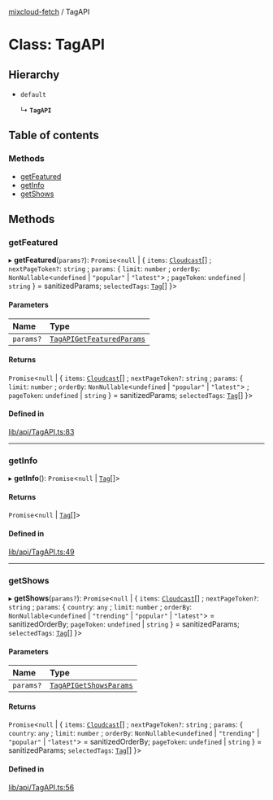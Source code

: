 [mixcloud-fetch](../README.md) / TagAPI

# Class: TagAPI

## Hierarchy

- `default`

  ↳ **`TagAPI`**

## Table of contents

### Methods

- [getFeatured](TagAPI.md#getfeatured)
- [getInfo](TagAPI.md#getinfo)
- [getShows](TagAPI.md#getshows)

## Methods

### getFeatured

▸ **getFeatured**(`params?`): `Promise`\<``null`` \| \{ `items`: [`Cloudcast`](../interfaces/Cloudcast.md)[] ; `nextPageToken?`: `string` ; `params`: \{ `limit`: `number` ; `orderBy`: `NonNullable`\<`undefined` \| ``"popular"`` \| ``"latest"``\> ; `pageToken`: `undefined` \| `string`  } = sanitizedParams; `selectedTags`: [`Tag`](../interfaces/Tag.md)[]  }\>

#### Parameters

| Name | Type |
| :------ | :------ |
| `params?` | [`TagAPIGetFeaturedParams`](../interfaces/TagAPIGetFeaturedParams.md) |

#### Returns

`Promise`\<``null`` \| \{ `items`: [`Cloudcast`](../interfaces/Cloudcast.md)[] ; `nextPageToken?`: `string` ; `params`: \{ `limit`: `number` ; `orderBy`: `NonNullable`\<`undefined` \| ``"popular"`` \| ``"latest"``\> ; `pageToken`: `undefined` \| `string`  } = sanitizedParams; `selectedTags`: [`Tag`](../interfaces/Tag.md)[]  }\>

#### Defined in

[lib/api/TagAPI.ts:83](https://github.com/patrickkfkan/mixcloud-fetch/blob/f797afa/src/lib/api/TagAPI.ts#L83)

___

### getInfo

▸ **getInfo**(): `Promise`\<``null`` \| [`Tag`](../interfaces/Tag.md)[]\>

#### Returns

`Promise`\<``null`` \| [`Tag`](../interfaces/Tag.md)[]\>

#### Defined in

[lib/api/TagAPI.ts:49](https://github.com/patrickkfkan/mixcloud-fetch/blob/f797afa/src/lib/api/TagAPI.ts#L49)

___

### getShows

▸ **getShows**(`params?`): `Promise`\<``null`` \| \{ `items`: [`Cloudcast`](../interfaces/Cloudcast.md)[] ; `nextPageToken?`: `string` ; `params`: \{ `country`: `any` ; `limit`: `number` ; `orderBy`: `NonNullable`\<`undefined` \| ``"trending"`` \| ``"popular"`` \| ``"latest"``\> = sanitizedOrderBy; `pageToken`: `undefined` \| `string`  } = sanitizedParams; `selectedTags`: [`Tag`](../interfaces/Tag.md)[]  }\>

#### Parameters

| Name | Type |
| :------ | :------ |
| `params?` | [`TagAPIGetShowsParams`](../interfaces/TagAPIGetShowsParams.md) |

#### Returns

`Promise`\<``null`` \| \{ `items`: [`Cloudcast`](../interfaces/Cloudcast.md)[] ; `nextPageToken?`: `string` ; `params`: \{ `country`: `any` ; `limit`: `number` ; `orderBy`: `NonNullable`\<`undefined` \| ``"trending"`` \| ``"popular"`` \| ``"latest"``\> = sanitizedOrderBy; `pageToken`: `undefined` \| `string`  } = sanitizedParams; `selectedTags`: [`Tag`](../interfaces/Tag.md)[]  }\>

#### Defined in

[lib/api/TagAPI.ts:56](https://github.com/patrickkfkan/mixcloud-fetch/blob/f797afa/src/lib/api/TagAPI.ts#L56)
